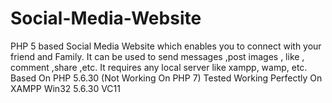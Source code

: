 # Social-Media-Website
PHP 5 based Social Media Website which enables you to connect with your friend and Family.
It can be used to send messages  ,post images , like , comment ,share ,etc.
It requires any local server like xampp, wamp, etc.
Based On PHP 5.6.30 (Not Working On PHP 7)
Tested Working Perfectly On XAMPP Win32 5.6.30 VC11
